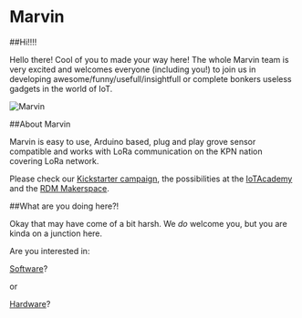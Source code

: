 # Marvin

##Hi!!!!

Hello there! Cool of you to made your way here! The whole Marvin team is very excited and welcomes everyone (including you!) to join us in developing awesome/funny/usefull/insightfull or complete bonkers useless gadgets in the world of IoT.

![Marvin](https://raw.github.com/iotacademy/marvin/master/Hardware/Pictures/Marvin_white.jpg)

##About Marvin

Marvin is easy to use, Arduino based, plug and play grove sensor compatible and works with LoRa communication on the KPN nation covering LoRa network.

Please check our [Kickstarter campaign](https://www.kickstarter.com/projects/688158475/marvin-the-lora-development-board/), the possibilities at the [IoTAcademy](http://iotacademy.nl) and the [RDM Makerspace](http://www.rdmmakerspace.nl/cursussen/internet-of-things).

##What are you doing here?!

Okay that may have come of a bit harsh. We *do* welcome you, but you are kinda on a junction here.

Are you interested in:

[Software](https://github.com/iotacademy/marvin/tree/master/Software)?

or 

[Hardware](https://github.com/iotacademy/marvin/tree/master/Hardware)?